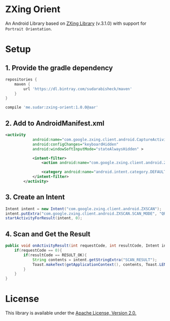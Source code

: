 # ZXing Orient

An Android Library based on [ZXing Library](https://github.com/zxing/zxing) (v.3.1.0) with support for `Portrait Orientation`.

# Setup
## 1. Provide the gradle dependency

```gradle
repositories {
    maven {
        url 'https://dl.bintray.com/sudarabisheck/maven'
    }
}

compile 'me.sudar:zxing-orient:1.0.0@aar'
```

## 2. Add to AndroidManifest.xml

```xml
<activity
            android:name="com.google.zxing.client.android.CaptureActivity"
            android:configChanges="keyboardHidden"
            android:windowSoftInputMode="stateAlwaysHidden" >

            <intent-filter>
                <action android:name="com.google.zxing.client.android.ZXSCAN" />

                <category android:name="android.intent.category.DEFAULT" />
            </intent-filter>
        </activity>
```

## 3. Create an Intent

```java
Intent intent = new Intent("com.google.zxing.client.android.ZXSCAN");
intent.putExtra("com.google.zxing.client.android.ZXSCAN.SCAN_MODE", "QR_MODE");
startActivityForResult(intent, 0);
```

## 4. Scan and Get the Result

```java
public void onActivityResult(int requestCode, int resultCode, Intent intent){
    if(requestCode == 0){
        if(resultCode == RESULT_OK){
            String contents = intent.getStringExtra("SCAN_RESULT");
            Toast.makeText(getApplicationContext(), contents, Toast.LENGTH_SHORT).show();
        }
    }
}
```

# License

This library is available under the [Apache License, Version 2.0.](https://github.com/SudarAbisheck/ZXing-Orient/blob/master/LICENSE)